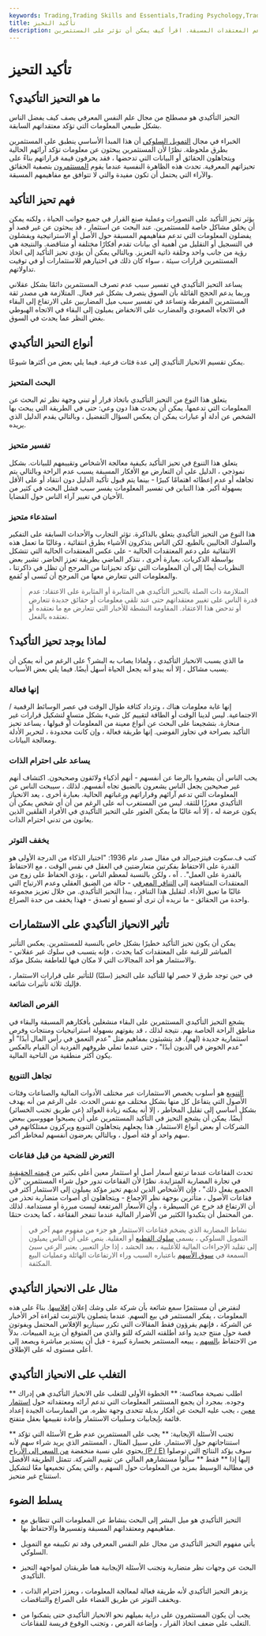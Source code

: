 ```yaml
---
keywords: Trading,Trading Skills and Essentials,Trading Psychology,Trading Skills
title: تأكيد التحيز
description: يشير تحيز التأكيد في علم النفس المعرفي إلى الميل إلى البحث عن معلومات تدعم المعتقدات المسبقة. اقرأ كيف يمكن أن تؤثر على المستثمرين.
---
```


# تأكيد التحيز
## ما هو التحيز التأكيدي؟

التحيز التأكيدي هو مصطلح من مجال علم النفس المعرفي يصف كيف يفضل الناس بشكل طبيعي المعلومات التي تؤكد معتقداتهم السابقة.

الخبراء في مجال [التمويل السلوكي](/behavioralfinance) أن هذا المبدأ الأساسي ينطبق على المستثمرين بطرق ملحوظة. نظرًا لأن المستثمرين يبحثون عن معلومات تؤكد آرائهم الحالية ويتجاهلون الحقائق أو البيانات التي تدحضها ، فقد يحرفون قيمة قراراتهم بناءً على تحيزاتهم المعرفية. تحدث هذه الظاهرة النفسية عندما يقوم [المستثمرون](/investor) بتصفية الحقائق والآراء التي يحتمل أن تكون مفيدة والتي لا تتوافق مع مفاهيمهم المسبقة.

## فهم تحيز التأكيد

يؤثر تحيز التأكيد على التصورات وعملية صنع القرار في جميع جوانب الحياة ، ولكنه يمكن أن يخلق مشاكل خاصة للمستثمرين. عند البحث عن استثمار ، قد يبحثون عن غير قصد أو يفضلون المعلومات التي تدعم مفاهيمهم المسبقة حول الأصل أو الاستراتيجية ويفشلون في التسجيل أو التقليل من أهمية أي بيانات تقدم أفكارًا مختلفة أو متناقضة. والنتيجة هي رؤية من جانب واحد وحلقة ذاتية التعزيز. وبالتالي يمكن أن يؤدي تحيز التأكيد إلى اتخاذ المستثمرين قرارات سيئة ، سواء كان ذلك في اختيارهم للاستثمارات أو في توقيت تداولاتهم.

يساعد التحيز التأكيدي في تفسير سبب عدم تصرف المستثمرين دائمًا بشكل عقلاني وربما يدعم الحجج القائلة بأن السوق يتصرف بشكل غير فعال. المتلازمة هي مصدر ثقة المستثمرين المفرطة وتساعد في تفسير سبب ميل المضاربين على الارتفاع إلى البقاء في الاتجاه الصعودي والمضارب على الانخفاض يميلون إلى البقاء في الاتجاه الهبوطي بغض النظر عما يحدث في السوق.

## أنواع التحيز التأكيدي

يمكن تقسيم الانحياز التأكيدي إلى عدة فئات فرعية. فيما يلي بعض من أكثرها شيوعًا.

### البحث المتحيز

يتعلق هذا النوع من التحيز التأكيدي باتخاذ قرار أو تبني وجهة نظر ثم البحث عن المعلومات التي تدعمها. يمكن أن يحدث هذا دون وعي: حتى في الطريقة التي يبحث بها الشخص عن أدلة أو عبارات يمكن أن يعكس السؤال التفضيل ، وبالتالي يقدم الدليل الذي يريده.

### تفسير متحيز

يتعلق هذا التنوع في تحيز التأكيد بكيفية معالجة الأشخاص وتقييمهم للبيانات. بشكل نموذجي ، الدليل على أن التعارض مع الأفكار المسبقة يسبب عدم الراحة وبالتالي يتم تجاهله أو عدم إعطائه اهتمامًا كبيرًا - بينما يتم قبول تأكيد الدليل دون انتقاد أو على الأقل بسهولة أكبر. هذا التباين في تفسير المعلومات يفسر سبب فشل البحث في كثير من الأحيان في تغيير آراء الناس حول القضايا.

### استدعاء متحيز

هذا النوع من التحيز التأكيدي يتعلق بالذاكرة. تؤثر التجارب والأحداث السابقة على التفكير والسلوك الحاليين بالطبع. لكن الناس يتذكرون الأشياء بطرق انتقائية ، وغالبًا ما تعمل هذه الانتقائية على دعم المعتقدات الحالية - على عكس المعتقدات الحالية التي تتشكل بواسطة الذكريات. بعبارة أخرى ، نتذكر الماضي بطريقة تعزز الحاضر. تشير بعض النظريات أيضًا إلى أن المعلومات التي تؤكد تحيزاتنا من المرجح أن تظل في ذاكرتنا ، والمعلومات التي تتعارض معها من المرجح أن تُنسى أو تُقمع.

> المتلازمة ذات الصلة بالتحيز التأكيدي هي المثابرة أو المثابرة على الاعتقاد: عدم قدرة الناس على تغيير معتقداتهم حتى عند تلقي معلومات أو حقائق جديدة تتعارض أو تدحض هذا الاعتقاد. المقاومة النشطة للأخبار التي تتعارض مع ما نعتقده أو نعتقده بالفعل.

>

## لماذا يوجد تحيز التأكيد؟

ما الذي يسبب الانحياز التأكيدي ، ولماذا يصاب به البشر؟ على الرغم من أنه يمكن أن يسبب مشاكل ، إلا أنه يبدو أنه يجعل الحياة أسهل أيضًا. فيما يلي بعض الأسباب.

### إنها فعالة

إنها غابة معلومات هناك ، وتزداد كثافة طوال الوقت في عصر الوسائط الرقمية / الاجتماعية. ليس لدينا الوقت أو الطاقة لتقييم كل شيء بشكل متساوٍ لتشكيل قرارات غير منحازة. بتشجيعنا على البحث عن أنواع معينة من المعلومات أو قبولها ، يساعد تحيز التأكيد بصراحة في تجاوز الفوضى. إنها طريقة فعالة ، وإن كانت محدودة ، لتحرير الأدلة ومعالجة البيانات.

### يساعد على احترام الذات

يحب الناس أن يشعروا بالرضا عن أنفسهم - أنهم أذكياء ولائقون وصحيحون. اكتشاف أنهم غير صحيحين يجعل الناس يشعرون بالضيق تجاه أنفسهم. لذلك ، سيبحث الناس عن المعلومات التي تدعم آرائهم وقراراتهم ورغباتهم الحالية. بعبارة أخرى ، يعد الانحياز التأكيدي معززًا للثقة. ليس من المستغرب أنه على الرغم من أن أي شخص يمكن أن يكون عرضة له ، إلا أنه غالبًا ما يمكن العثور على التحيز التأكيدي في الأفراد القلقين الذين يعانون من تدني احترام الذات.

### يخفف التوتر

كتب ف.سكوت فيتزجيرالد في مقال صدر عام 1936: "اختبار الذكاء من الدرجة الأولى هو القدرة على الاحتفاظ بفكرتين متعارضتين في العقل في نفس الوقت ، مع الاحتفاظ بالقدرة على العمل". . آه ، ولكن بالنسبة لمعظم الناس ، يؤدي الحفاظ على زوج من المعتقدات المتناقضة إلى [التنافر المعرفي](/cognitive-dissonance) - حالة من الضيق العقلي وعدم الارتياح التي غالبًا ما تعيق الأداء. لتقليل هذا التنافر ، يبدأ التحيز التأكيدي. من خلال تعزيز مجموعة واحدة من الحقائق - ما نريده أن ترى أو تسمع أو تصدق - فهذا يخفف من حدة الصراع.

## تأثير الانحياز التأكيدي على الاستثمارات

يمكن أن يكون تحيز التأكيد خطيرًا بشكل خاص بالنسبة للمستثمرين. يعكس التأثير المباشر للرغبة على المعتقدات كما يحدث ، فإنه يتسبب في سلوك غير عقلاني - والاستثمار هو أحد المجالات التي لا مكان فيها للعاطفة بشكل مؤكد.

في حين توجد طرق لا حصر لها للتأكيد على التحيز (سلبًا) للتأثير على قرارات الاستثمار ، فإليك ثلاثة تأثيرات شائعة.

### الفرص الضائعة

يشجع التحيز التأكيدي المستثمرين على البقاء منشغلين بأفكارهم المسبقة والبقاء في مناطق الراحة الخاصة بهم. نتيجة لذلك ، قد يفوتهم بسهولة استراتيجيات ومنتجات وفرص استثمارية جديدة (لهم). قد يتشبثون بمفاهيم مثل "عدم التعمق في رأس المال أبدًا" أو "عدم الخوض في الديون أبدًا" ، حتى عندما تملي ظروفهم الفردية أن القيام بالعكس يكون أكثر منطقية من الناحية المالية.

### تجاهل التنويع

[التنويع](/diversification) هو أسلوب يخصص الاستثمارات عبر مختلف الأدوات المالية والصناعات وفئات الأصول التي يتفاعل كل منها بشكل مختلف مع نفس الحدث. على الرغم من أنه يهدف بشكل أساسي إلى تقليل المخاطر ، إلا أنه يمكنه زيادة العوائد (عن طريق تجنب الخسائر) أيضًا. يمكن أن يشجع التحيز في التأكيد المستثمرين على أن يصبحوا مهووسين ببعض الشركات أو بعض أنواع الاستثمار. هذا يجعلهم يتجاهلون التنويع ويركزون ممتلكاتهم في سهم واحد أو فئة أصول ، وبالتالي يعرضون أنفسهم لمخاطر أكبر.

### التعرض للضحية من قبل فقاعات

تحدث الفقاعات عندما ترتفع أسعار أصل أو استثمار معين أعلى بكثير من [قيمته الحقيقية](/real-value) في تجارة المضاربة المتزايدة. نظرًا لأن الفقاعات تدور حول شراء المستثمرين "لأن الجميع يفعل ذلك" ، فإن الأشخاص الذين لديهم تحيز مؤكد يميلون إلى الاستثمار أكثر في فقاعات الأصول ، متأثرين بوجهة نظر الإجماع - ويتجاهلون أي أصوات متضاربة تحذر من أن الارتفاع قد خرج عن السيطرة ، وأن الأسعار المرتفعة ليست مبررة أو مستدامة. لذلك من المحتمل أن يتكبدوا الكثير من الأضرار المالية عندما تنفجر الفقاعة ، كما يحدث حتمًا.

> نشاط المضاربة الذي يضخم فقاعات الاستثمار هو جزء من مفهوم مهم آخر في التمويل السلوكي ، يسمى [سلوك القطيع](/herdinstinct) أو العقلية. ينص على أن الناس يميلون إلى تقليد الإجراءات المالية للأغلبية ، بعد الحشد ، إذا جاز التعبير. يعتبر الرعي سيئ السمعة في [سوق الأسهم](/stockmarket) باعتباره السبب وراء الارتفاعات الهائلة وعمليات البيع المكثفة.

>

>

>

>

## مثال على الانحياز التأكيدي

لنفترض أن مستثمرًا سمع شائعة بأن شركة على وشك إعلان [إفلاسها](/bankruptcy). بناءً على هذه المعلومات ، يفكر المستثمر في بيع السهم. عندما يتصلون بالإنترنت لقراءة آخر الأخبار عن الشركة ، فإنهم يقرؤون فقط المقالات التي تكرر سيناريو الإفلاس المحتمل ويفوتون قصة حول منتج جديد واعد أطلقته الشركة للتو والذي من المتوقع أن يزيد المبيعات. بدلاً من الاحتفاظ [بالسهم](/stock) ، يبيعه المستثمر بخسارة كبيرة - قبل أن يستدير مباشرة ويصعد إلى أعلى مستوى له على الإطلاق.

## التغلب على الانحياز التأكيدي

** اطلب نصيحة معاكسة: ** الخطوة الأولى للتغلب على الانحياز التأكيدي هي إدراك وجوده. بمجرد أن يجمع المستثمر المعلومات التي تدعم آرائه ومعتقداته حول [استثمار معين](/investment) ، يجب عليه البحث عن أفكار بديلة تتحدى وجهة نظره. من الممارسات الجيدة إعداد قائمة بإيجابيات وسلبيات الاستثمار وإعادة تقييمها بعقل متفتح.

** تجنب الأسئلة الإيجابية: ** يجب على المستثمرين عدم طرح الأسئلة التي تؤكد استنتاجاتهم حول الاستثمار. على سبيل المثال ، المستثمر الذي يريد شراء سهم لأنه يحتوي على نسبة منخفضة [من السعر إلى الأرباح (P / E)](/price-earningsratio) سوف يؤكد النتائج التي توصلوا إليها إذا ** فقط ** سألوا مستشارهم المالي عن تقييم الشركة. تتمثل الطريقة الأفضل في مطالبة الوسيط بمزيد من المعلومات حول السهم ، والتي يمكن تجميعها معًا لتشكيل استنتاج غير متحيز.

## يسلط الضوء

- التحيز التأكيدي هو ميل البشر إلى البحث بنشاط عن المعلومات التي تتطابق مع مفاهيمهم ومعتقداتهم المسبقة وتفسيرها والاحتفاظ بها.

- يأتي مفهوم التحيز التأكيدي من مجال علم النفس المعرفي وقد تم تكييفه مع التمويل السلوكي.

- البحث عن وجهات نظر متضاربة وتجنب الأسئلة الإيجابية هما طريقتان لمواجهة التحيز التأكيدي.

- يزدهر التحيز التأكيدي لأنه طريقة فعالة لمعالجة المعلومات ، ويعزز احترام الذات ، ويخفف التوتر عن طريق القضاء على الصراع والتناقضات.

- يجب أن يكون المستثمرون على دراية بميلهم نحو الانحياز التأكيدي حتى يتمكنوا من التغلب على ضعف اتخاذ القرار ، وإضاعة الفرص ، وتجنب الوقوع فريسة للفقاعات.

